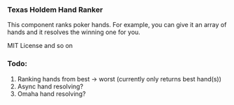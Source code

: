 ### Texas Holdem Hand Ranker

This component ranks poker hands. For example, you can give it an array of hands and it resolves the winning one for you.

MIT License and so on

### Todo:

1. Ranking hands from best -> worst (currently only returns best hand(s))
2. Async hand resolving?
3. Omaha hand resolving?